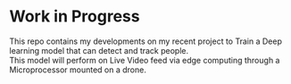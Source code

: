 # Work in Progress
This repo contains my developments on my recent project to Train a Deep learning model that can detect and track people.</br>
This model will perform on Live Video feed via edge computing through a Microprocessor mounted on a drone.
